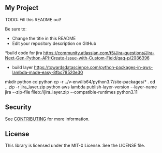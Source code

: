 ## My Project

TODO: Fill this README out!

Be sure to:

* Change the title in this README
* Edit your repository description on GitHub





*build code for jira
https://community.atlassian.com/t5/Jira-questions/Jira-Next-Gen-Python-API-Create-Issue-with-Custom-Field/qaq-p/2036396


* build layer
https://towardsdatascience.com/python-packages-in-aws-lambda-made-easy-8fbc78520e30

mkdir python
cd python
cp -r ../v-env/lib64/python3.7/site-packages/* .
cd ..
zip -r jira_layer.zip python
aws lambda publish-layer-version --layer-name jira --zip-file fileb://jira_layer.zip --compatible-runtimes python3.11

## Security

See [CONTRIBUTING](CONTRIBUTING.md#security-issue-notifications) for more information.

## License

This library is licensed under the MIT-0 License. See the LICENSE file.

